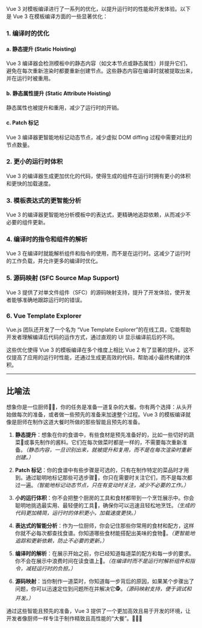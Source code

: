 Vue 3 对模板编译进行了一系列的优化，以提升运行时的性能和开发体验。以下是 Vue 3 在模板编译方面的一些显著优化：

### 1. **编译时的优化**

#### a. 静态提升 (Static Hoisting)

Vue 3 编译器会检测模板中的静态内容（如文本节点或静态属性）并提升它们，避免在每次重新渲染时都要重新创建节点。这些静态内容在编译时就被提取出来，并在运行时被重用。

#### b. 静态属性提升 (Static Attribute Hoisting)

静态属性也被提升和重用，减少了运行时的开销。

#### c. Patch 标记

Vue 3 编译器更智能地标记动态节点，减少虚拟 DOM diffing 过程中需要对比的节点数量。

### 2. **更小的运行时体积**

Vue 3 的编译器生成更加优化的代码，使得生成的组件在运行时拥有更小的体积和更快的加载速度。

### 3. **模板表达式的更智能分析**

Vue 3 的编译器更智能地分析模板中的表达式，更精确地追踪依赖，从而减少不必要的组件更新。

### 4. **编译时的指令和组件的解析**

Vue 3 在编译时就能解析组件和指令的使用，而不是在运行时。这减少了运行时的工作负载，并允许更多的编译时优化。

### 5. **源码映射 (SFC Source Map Support)**

Vue 3 提供了对单文件组件（SFC）的源码映射支持，提升了开发体验，使开发者能够准确地跟踪运行时的错误。

### 6. **Vue Template Explorer**

Vue.js 团队还开发了一个名为 “Vue Template Explorer”的在线工具，它能帮助开发者理解编译后代码的运作方式，通过直观的 UI 显示编译前后的不同。

这些优化使得 Vue 3 的模板编译在多个维度上相比 Vue 2 有了显著的提升。这不仅提高了应用的运行时性能，还通过生成更高效的代码，帮助减小最终构建的体积。

***

## 比喻法

想象你是一位厨师👨‍🍳，你的任务是准备一道复杂的大餐。你有两个选择：从头开始做每次的准备，或者做一些预先的准备来加速整个过程。Vue 3 的模板编译就像是厨师在制作这道大餐时所做的那些智能且预先的准备。

1. **静态提升**：想象在你的食谱中，有些食材是预先准备好的，比如一些切好的蔬菜🥦或事先制作的酱料。它们在每次做菜时都是一样的，不需要每次重新准备。_（静态内容，一旦识别出来，就被提升和复用，而不是在每次渲染时重新创建。）_

2. **Patch 标记**：你的食谱中有些步骤是可选的，只有在制作特定的菜品时才用到。通过聪明地标记那些可选步骤📝，你只在需要时关注它们，而不是每次都过一遍。_（智能地标记动态节点，只在有变动时关注，减少不必要的工作。）_

3. **小的运行体积**：你不会把整个厨房的工具和食材都带到一个烹饪展示中。你会聪明地挑选最实用、最轻便的工具🍴，确保你可以迅速且轻松地烹饪。_（生成的代码更加精简，运行时的体积更小，加载速度更快。）_

4. **表达式的智能分析**：作为一位厨师，你会记住那些你常用的食材和配方，这样你就不必每次都查找食谱。你知道哪些食材能搭配出美味的食物🍰。_（更智能地追踪和更新依赖，防止不必要的更新。）_

5. **编译时的解析**：在展示开始之前，你已经知道每道菜的配方和每一步的要求。你不会在展示中浪费时间在读食谱上📘。_（在编译时而不是运行时解析组件和指令，减轻运行时的负担。）_

6. **源码映射**：当你制作一道菜时，你知道每一步背后的原因，如果某个步骤出了问题，你可以迅速定位到问题所在并解决它🕵️。_（源码映射支持，便于调试和开发。）_

通过这些智能且预先的准备，Vue 3 提供了一个更加高效且易于开发的环境，让开发者像厨师一样专注于制作精致且高性能的“大餐”。👩‍🍳🚀